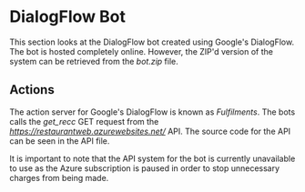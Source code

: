

# DialogFlow Bot

This section looks at the DialogFlow bot created using Google's DialogFlow. The bot is hosted completely online. However, the ZIP'd version of the system can be retrieved from the *bot.zip* file.

## Actions
The action server for Google's DialogFlow is known as *Fulfilments*. The bots calls the *get_recc* GET request from the *https://restaurantweb.azurewebsites.net/* API. The source code for the API can be seen in the API file. 

It is important to note that the API system for the bot is currently unavailable to use as the Azure subscription is paused in order to stop unnecessary charges from being made. 

